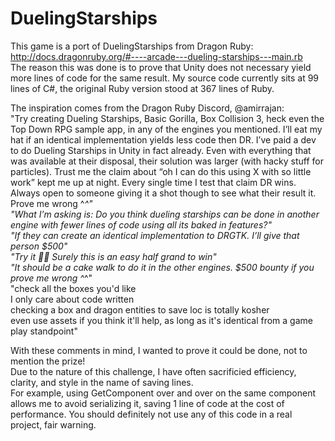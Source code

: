 # DuelingStarships
This game is a port of DuelingStarships from Dragon Ruby:  
http://docs.dragonruby.org/#----arcade---dueling-starships---main.rb  
The reason this was done is to prove that Unity does not necessary yield more lines of code for the same result.
My source code currently sits at 99 lines of C#, the original Ruby version stood at 367 lines of Ruby.  

The inspiration comes from the Dragon Ruby Discord, @amirrajan:  
"Try creating Dueling Starships, Basic Gorilla, Box Collision 3, heck even the Top Down RPG sample app, in any of the engines you mentioned. I’ll eat my hat if an identical implementation yields less code then DR.
I’ve paid a dev to do Dueling Starships in Unity in fact already. Even with everything that was available at their disposal, their solution was larger (with hacky stuff for particles).
Trust me the claim about “oh I can do this using X with so little work” kept me up at night. Every single time I test that claim DR wins.
Always open to someone giving it a shot though to see what their result it.
Prove me wrong ^_^"    
"What I’m asking is: Do you think dueling starships can be done in another engine with fewer lines of code using all its baked in features?"  
"If they can create an identical implementation to DRGTK. I’ll give that person $500"  
"Try it :man_shrugging: Surely this is an easy half grand to win"  
"It should be a cake walk to do it in the other engines. $500 bounty if you prove me wrong ^_^"  
"check all the boxes you'd like  
I only care about code written  
checking a box and dragon entities to save loc is totally kosher  
even use assets if you think it'll help, as long as it's identical from a game play standpoint"

With these comments in mind, I wanted to prove it could be done, not to mention the prize!   
Due to the nature of this challenge, I have often sacrificied efficiency, clarity, and style in the name of saving lines.  
For example, using GetComponent over and over on the same component allows me to avoid serializing it, saving 1 line of code at the cost of performance. 
You should definitely not use any of this code in a real project, fair warning.
